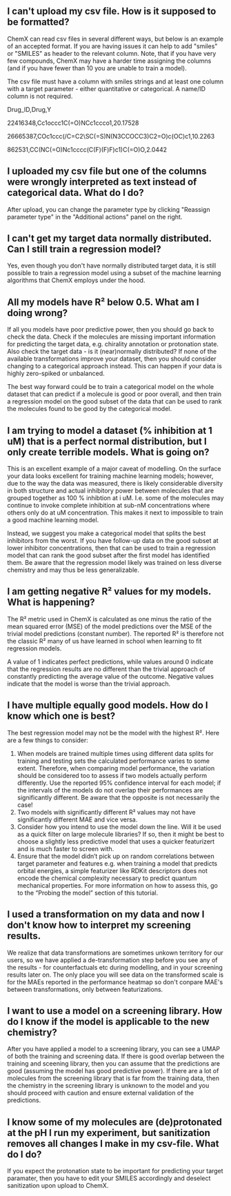 ## I can't upload my csv file. How is it supposed to be formatted?

ChemX can read csv files in several different ways, but below is an example of an accepted format. If you are having issues it can help to add "smiles" or "SMILES" as header to the relevant column. Note, that if you have very few compounds, ChemX may have a harder time assigning the columns (and if you have fewer than 10 you are unable to train a model). 

The csv file must have a column with smiles strings and at least one column with a target parameter - either quantitative or categorical. A name/ID column is not required.

Drug_ID,Drug,Y

22416348,Cc1occc1C(=O)NCc1ccco1,20.17528

26665387,COc1ccc(/C=C2\SC(=S)N(N3CCOCC3)C2=O)c(OC)c1,10.2263

862531,CC(NC(=O)Nc1cccc(C(F)(F)F)c1)C(=O)O,2.0442

## I uploaded my csv file but one of the columns were wrongly interpreted as text instead of categorical data. What do I do?

After upload, you can change the parameter type by clicking "Reassign parameter type" in the "Additional actions" panel on the right. 

## I can't get my target data normally distributed. Can I still train a regression model?

Yes, even though you don't have normally distributed target data, it is still possible to train a regression model using a subset of the machine learning algorithms that ChemX employs under the hood. 

## All my models have R² below 0.5. What am I doing wrong?

If all you models have poor predictive power, then you should go back to check the data. Check if the molecules are missing important information for predicting the target data, e.g. chirality annotation or protonation state. Also check the target data - is it (near)normally distributed? If none of the available transformations improve your dataset, then you should consider changing to a categorical approach instead. This can happen if your data is highly zero-spiked or unbalanced. 

The best way forward could be to train a categorical model on the whole dataset that can predict if a molecule is good or poor overall, and then train a regression model on the good subset of the data that can be used to rank the molecules found to be good by the categorical model.

## I am trying to model a dataset (% inhibition at 1 uM) that is a perfect normal distribution, but I only create terrible models. What is going on?

This is an excellent example of a major caveat of modelling. On the surface your data looks excellent for training machine learning models; however, due to the way the data was measured, there is likely considerable diversity in both structure and actual inhibitory power between molecules that are grouped together as 100 % inhibtion at i uM. I.e. some of the molecules may continue to invoke complete inhibition at sub-nM concentrations where others only do at uM concentration. This makes it next to impossible to train a good machine learning model. 

Instead, we suggest you make a categorical model that splits the best inhibitors from the worst. If you have follow-up data on the good subset at lower inhibitor concentrations, then that can be used to train a regression model that can rank the good subset after the first model has identified them. Be aware that the regression model likely was trained on less diverse chemistry and may thus be less generalizable. 

## I am getting negative R² values for my models. What is happening?

The R² metric used in ChemX is calculated as one minus the ratio of the mean squared error (MSE) of the model predictions over the MSE of the trivial model predictions (constant number). The reported R² is therefore not the classic R² many of us have learned in school when learning to fit regression models.

A value of 1 indicates perfect predictions, while values around 0 indicate that the regression results are no different than the trivial approach of constantly predicting the average value of the outcome. Negative values indicate that the model is worse than the trivial approach.

## I have multiple equally good models. How do I know which one is best?

The best regression model may not be the model with the highest R². Here are a few things to consider:

1. When models are trained multiple times using different data splits for training and testing sets the calculated performance varies to some extent. Therefore, when comparing model performance, the variation should be considered too to assess if two models actually perform differently. Use the reported 95% confidence interval for each model; if the intervals of the models do not overlap their performances are significantly different. Be aware that the opposite is not necessarily the case!
2. Two models with significantly different R² values may not have significantly different MAE and vice versa.
3. Consider how you intend to use the model down the line. Will it be used as a quick filter on large molecule libraries? If so, then it might be best to choose a slightly less predictive model that uses a quicker featurizert and is much faster to screen with.
4. Ensure that the model didn’t pick up on random correlations between target parameter and features e.g. when training a model that predicts orbital energies, a simple featurizer like RDKit descriptors does not encode the chemical complexity necessary to predict quantum mechanical properties. For more information on how to assess this, go to the “Probing the model” section of this tutorial.

## I used a transformation on my data and now I don't know how to interpret my screening results.

We realize that data transformations are sometimes unkown territory for our users, so we have applied a de-transformation step before you see any of the results - for counterfactuals etc during modelling, and in your screening results later on. The only place you will see data on the transformed scale is for the MAEs reported in the performance heatmap so don't conpare MAE's between transformations, only between featurizations.

## I want to use a model on a screening library. How do I know if the model is applicable to the new chemistry?

After you have applied a model to a screening library, you can see a UMAP of both the training and screening data. If there is good overlap between the training and sceening library, then you can assume that the predictions are good (assuming the model has good predictive power). If there are a lot of molecules from the screening library that is far from the training data, then the chemistry in the screening library is unknown to the model and you should proceed with caution and ensure external validation of the predictions.

## I know some of my molecules are (de)protonated at the pH I run my experiment, but sanitization removes all changes I make in my csv-file. What do I do?

If you expect the protonation state to be important for predicting your target paramater, then you have to edit your SMILES accordingly and deselect sanitization upon upload to ChemX.


